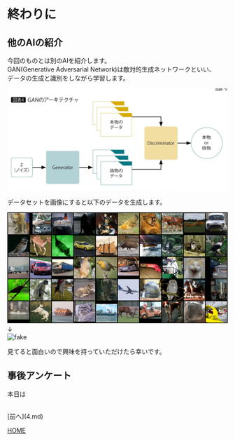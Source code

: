 # 終わりに

## 他のAIの紹介
今回のものとは別のAIを紹介します。  
GAN(Generative Adversarial Network)は敵対的生成ネットワークといい、  
データの生成と識別をしながら学習します。  

![gan](GAN.jpg)  

データセットを画像にすると以下のデータを生成します。  

![real](real.png)  
↓　  
![fake](fake.gif)  

見てると面白いので興味を持っていただけたら幸いです。  

## 事後アンケート
本日は

<br>
[前へ](4.md)

[HOME](index.md)
